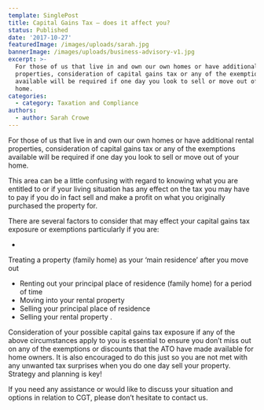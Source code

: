 ```yaml
---
template: SinglePost
title: Capital Gains Tax – does it affect you?
status: Published
date: '2017-10-27'
featuredImage: /images/uploads/sarah.jpg
bannerImage: /images/uploads/business-advisory-v1.jpg
excerpt: >-
  For those of us that live in and own our own homes or have additional rental
  properties, consideration of capital gains tax or any of the exemptions
  available will be required if one day you look to sell or move out of your
  home.
categories:
  - category: Taxation and Compliance
authors:
  - author: Sarah Crowe
---
```


For those of us that live in and own our own homes or have additional rental properties, consideration of capital gains tax or any of the exemptions available will be required if one day you look to sell or move out of your home.

This area can be a little confusing with regard to knowing what you are entitled to or if your living situation has any effect on the tax you may have to pay if you do in fact sell and make a profit on what you originally purchased the property for.

There are several factors to consider that may effect your capital gains tax exposure or exemptions particularly if you are:

-

Treating a property (family home) as your ‘main residence’ after you move out

- Renting out your principal place of residence (family home) for a period of time
- Moving into your rental property
- Selling your principal place of residence
- Selling your rental property
  .

Consideration of your possible capital gains tax exposure if any of the above circumstances apply to you is essential to ensure you don’t miss out on any of the exemptions or discounts that the ATO have made available for home owners. It is also encouraged to do this just so you are not met with any unwanted tax surprises when you do one day sell your property. Strategy and planning is key!

If you need any assistance or would like to discuss your situation and options in relation to CGT, please don’t hesitate to contact us.
